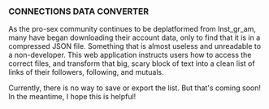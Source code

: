 ### CONNECTIONS DATA CONVERTER

As the pro-sex community continues to be deplatformed from Inst_gr_am, many have began downloading their account data, only to find that it is in a compressed JSON file. Something that is almost useless and unreadable to a non-developer. This web application instructs users how to access the correct files, and transform that big, scary block of text into a clean list of links of their followers, following, and mutuals.

Currently, there is no way to save or export the list. But that's coming soon! In the meantime, I hope this is helpful!